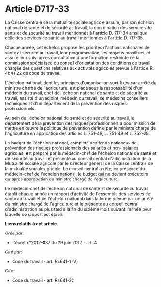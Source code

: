 # Article D717-33

La Caisse centrale de la mutualité sociale agricole assure, par son échelon national de santé et de sécurité au travail, la
coordination des services de santé et de sécurité au travail mentionnés à l'article D. 717-34 ainsi que celle des services de
santé au travail mentionnés à l'article D. 717-35.

Chaque année, cet échelon propose les priorités d'actions nationales de santé et sécurité au travail, leur programmation, les
moyens mobilisés, et assure leur suivi après consultation d'une formation restreinte de la commission spécialisée du conseil
d'orientation des conditions de travail chargée des questions relatives aux activités agricoles prévue à l'article R. 4641-22
du code du travail.

L'échelon national, dont les principes d'organisation sont fixés par arrêté du ministre chargé de l'agriculture, est placé
sous la responsabilité d'un médecin du travail, chef de l'échelon national de santé et de sécurité au travail, assisté d'un
adjoint, médecin du travail, de médecins conseillers techniques et d'un département de la prévention des risques
professionnels.

Au sein de l'échelon national de santé et de sécurité au travail, le département de la prévention des risques professionnels
a pour mission de mettre en œuvre la politique de prévention définie par le ministre chargé de l'agriculture en application
des articles L. 751-48, L. 751-49 et L. 752-29.

Le budget de l'échelon national, complété des fonds nationaux de prévention des risques professionnels des salariés et non-
salariés agricoles, est préparé par le médecin-chef de l'échelon national de santé et de sécurité au travail et présenté au
conseil central d'administration de la Mutualité sociale agricole par le directeur général de la Caisse centrale de la
mutualité sociale agricole. Le conseil central arrête, en présence du médecin-chef de l'échelon national, le budget qui ne
devient exécutoire qu'après approbation du ministre chargé de l'agriculture.

Le médecin-chef de l'échelon national de santé et de sécurité au travail établit chaque année un rapport d'activité de
l'ensemble des services de santé au travail et de l'échelon national dans la forme prévue par un arrêté du ministre chargé de
l'agriculture et le présente au conseil central d'administration au plus tard à la fin du sixième mois suivant l'année pour
laquelle ce rapport est établi.

**Liens relatifs à cet article**

_Créé par_:

  - Décret n°2012-837 du 29 juin 2012 - art. 4

_Cité par_:

  - Code du travail - art. R4641-1 (V)

_Cite_:

  - Code du travail - art. R4641-22
